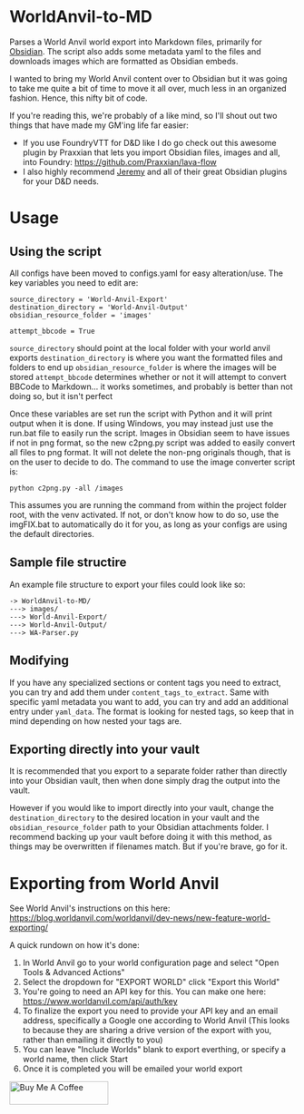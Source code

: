 # WorldAnvil-to-MD
Parses a World Anvil world export into Markdown files, primarily for [Obsidian](https://obsidian.md/). The script also adds some metadata yaml to the files and downloads images which are formatted as Obsidian embeds.

I wanted to bring my World Anvil content over to Obsidian but it was going to take me quite a bit of time to move it all over, much less in an organized fashion. Hence, this nifty bit of code.

If you're reading this, we're probably of a like mind, so I'll shout out two things that have made my GM'ing life far easier:
- If you use FoundryVTT for D&D like I do go check out this awesome plugin by Praxxian that lets you import Obsidian files, images and all, into Foundry: https://github.com/Praxxian/lava-flow
- I also highly recommend [Jeremy](https://github.com/valentine195) and all of their great Obsidian plugins for your D&D needs.

# Usage

## Using the script

All configs have been moved to configs.yaml for easy alteration/use.
The key variables you need to edit are:
```
source_directory = 'World-Anvil-Export'
destination_directory = 'World-Anvil-Output'
obsidian_resource_folder = 'images'

attempt_bbcode = True
```

``source_directory`` should point at the local folder with your world anvil exports
``destination_directory`` is where you want the formatted files and folders to end up
``obsidian_resource_folder`` is where the images will be stored
``attempt_bbcode`` determines whether or not it will attempt to convert BBCode to Markdown... it works sometimes, and probably is better than not doing so, but it isn't perfect

Once these variables are set run the script with Python and it will print output when it is done. If using Windows, you may instead just use the run.bat file to easily run the script. 
Images in Obsidian seem to have issues if not in png format, so the new c2png.py script was added to easily convert all files to png format. It will not delete the non-png originals though, that is on the user to decide to do. The command to use the image converter script is:
```
python c2png.py -all /images
```
This assumes you are running the command from within the project folder root, with the venv activated. If not, or don't know how to do so, use the imgFIX.bat to automatically do it for you, as long as your configs are using the default directories. 

## Sample file structire

An example file structure to export your files could look like so:
```
-> WorldAnvil-to-MD/
---> images/
---> World-Anvil-Export/
---> World-Anvil-Output/
---> WA-Parser.py
```

## Modifying

If you have any specialized sections or content tags you need to extract, you can try and add them under ``content_tags_to_extract``. Same with specific yaml metadata you want to add, you can try and add an additional entry under ``yaml_data``. The format is looking for nested tags, so keep that in mind depending on how nested your tags are.

## Exporting directly into your vault
It is recommended that you export to a separate folder rather than directly into your Obsidian vault, then when done simply drag the output into the vault.

However if you would like to import directly into your vault, change the ``destination_directory`` to the desired location in your vault and the ``obsidian_resource_folder`` path to your Obsidian attachments folder. I recommend backing up your vault before doing it with this method, as things may be overwritten if filenames match. But if you're brave, go for it.

# Exporting from World Anvil

See World Anvil's instructions on this here: https://blog.worldanvil.com/worldanvil/dev-news/new-feature-world-exporting/

A quick rundown on how it's done:
1. In World Anvil go to your world configuration page and select "Open Tools & Advanced Actions"
2. Select the dropdown for "EXPORT WORLD" click "Export this World"
3. You're going to need an API key for this. You can make one here: https://www.worldanvil.com/api/auth/key
4. To finalize the export you need to provide your API key and an email address, specifically a Google one according to World Anvil (This looks to because they are sharing a drive version of the export with you, rather than emailing it directly to you)
5. You can leave "Include Worlds" blank to export everthing, or specify a world name, then click Start
6. Once it is completed you will be emailed your world export

<a href="https://www.buymeacoffee.com/nynir" target="_blank"><img src="https://cdn.buymeacoffee.com/buttons/default-orange.png" alt="Buy Me A Coffee" height="41" width="174"></a>
